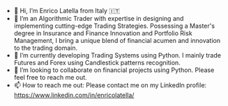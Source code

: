 - 👋 Hi, I’m Enrico Latella from Italy 🇮🇹
- 👀 I’m an Algorithmic Trader with expertise in designing and implementing cutting-edge Trading Strategies. Possessing a Master's degree in Insurance and Finance Innovation and Portfolio Risk Management, I bring a unique blend of financial acumen and innovation to the trading domain. 
- 🌱 I’m currently developing Trading Systems using Python. I mainly trade Futures and Forex using Candlestick patterns recognition. 
- 💞️ I’m looking to collaborate on financial projects using Python. Please feel free to reach me out. 
- 📫 How to reach me out: Please contact me on my LinkedIn profile: https://www.linkedin.com/in/enricolatella/

<!---
alletale/alletale is a ✨ special ✨ repository because its `README.md` (this file) appears on your GitHub profile.
You can click the Preview link to take a look at your changes.
--->
